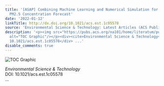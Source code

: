 ```yaml
---
title: '[ASAP] Combining Machine Learning and Numerical Simulation for High-Resolution
  PM2.5 Concentration Forecast'
date: '2022-01-12'
linkTitle: http://dx.doi.org/10.1021/acs.est.1c05578
source: 'Environmental Science & Technology: Latest Articles (ACS Publications)'
description: '<p><img src="https://pubs.acs.org/na101/home/literatum/publisher/achs/journals/content/esthag/0/esthag.ahead-of-print/acs.est.1c05578/20220112/images/medium/es1c05578_0007.gif"
  alt="TOC Graphic"/></p><div><cite>Environmental Science & Technology</cite></div><div>DOI:
  10.1021/acs.est.1c05578</div> ...'
disable_comments: true
---
```

<p><img src="https://pubs.acs.org/na101/home/literatum/publisher/achs/journals/content/esthag/0/esthag.ahead-of-print/acs.est.1c05578/20220112/images/medium/es1c05578_0007.gif" alt="TOC Graphic"/></p><div><cite>Environmental Science & Technology</cite></div><div>DOI: 10.1021/acs.est.1c05578</div> ...